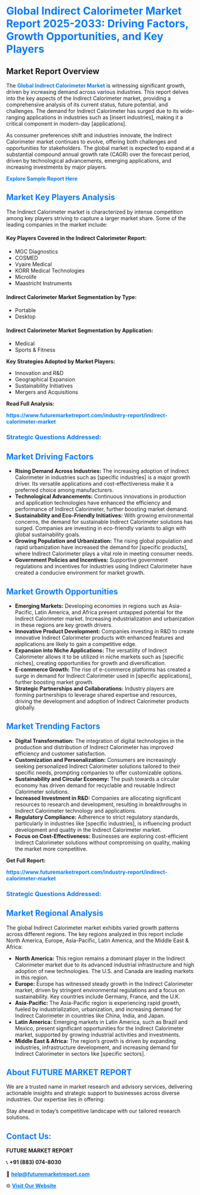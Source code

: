 <h1 style="color: #007BFF;">Global Indirect Calorimeter Market Report 2025-2033: Driving Factors, Growth Opportunities, and Key Players</h1>

<section id="overview">
<h2>Market Report Overview</h2>
<p>The <a href="https://www.futuremarketreport.com/industry-report/indirect-calorimeter-market" style="color: #007BFF; text-decoration: none;"><strong>Global Indirect Calorimeter Market</strong></a> is witnessing significant growth, driven by increasing demand across various industries. This report delves into the key aspects of the Indirect Calorimeter market, providing a comprehensive analysis of its current status, future potential, and challenges. The demand for Indirect Calorimeter has surged due to its wide-ranging applications in industries such as [insert industries], making it a critical component in modern-day [applications].</p>
<p>As consumer preferences shift and industries innovate, the Indirect Calorimeter market continues to evolve, offering both challenges and opportunities for stakeholders. The global market is expected to expand at a substantial compound annual growth rate (CAGR) over the forecast period, driven by technological advancements, emerging applications, and increasing investments by major players.</p>
</section>

<section id="overview">
<p><a href="https://www.futuremarketreport.com/request-sample/reportId=55157" style="color: #007BFF; text-decoration: none;"><strong>Explore Sample Report Here</strong></a></p>
</section>

<section id="key-players">
<h2 style="color: #007BFF;">Market Key Players Analysis</h2>
<p>The Indirect Calorimeter market is characterized by intense competition among key players striving to capture a larger market share. Some of the leading companies in the market include:</p>
<h4>Key Players Covered in the Indirect Calorimeter Report:</h4>
<ul><li>MGC Diagnostics</li><li>COSMED</li><li>Vyaire Medical</li><li>KORR Medical Technologies</li><li>Microlife</li><li>Maastricht Instruments</li></ul>
<h4>Indirect Calorimeter Market Segmentation by Type:</h4>
<ul><li>Portable</li><li>Desktop</li></ul>

<h4>Indirect Calorimeter Market Segmentation by Application:</h4>
<ul><li>Medical</li><li>Sports &amp; Fitness</li></ul>
<p><strong>Key Strategies Adopted by Market Players:</strong></p>
<ul>
<li>Innovation and R&D</li>
<li>Geographical Expansion</li>
<li>Sustainability Initiatives</li>
<li>Mergers and Acquisitions</li>
</ul>
</section>

<section>
<p><strong>Read Full Analysis: </strong></p><a href="https://www.futuremarketreport.com/industry-report/indirect-calorimeter-market" style="color: #007BFF; text-decoration: none;"><strong>https://www.futuremarketreport.com/industry-report/indirect-calorimeter-market</strong></a>
<h3 style="color: #007BFF;">Strategic Questions Addressed:</h3>
</section>

<section id="driving-factors">
<h2 style="color: #007BFF;">Market Driving Factors</h2>
<ul>
<li><strong>Rising Demand Across Industries:</strong> The increasing adoption of Indirect Calorimeter in industries such as [specific industries] is a major growth driver. Its versatile applications and cost-effectiveness make it a preferred choice among manufacturers.</li>
<li><strong>Technological Advancements:</strong> Continuous innovations in production and application technologies have enhanced the efficiency and performance of Indirect Calorimeter, further boosting market demand.</li>
<li><strong>Sustainability and Eco-Friendly Initiatives:</strong> With growing environmental concerns, the demand for sustainable Indirect Calorimeter solutions has surged. Companies are investing in eco-friendly variants to align with global sustainability goals.</li>
<li><strong>Growing Population and Urbanization:</strong> The rising global population and rapid urbanization have increased the demand for [specific products], where Indirect Calorimeter plays a vital role in meeting consumer needs.</li>
<li><strong>Government Policies and Incentives:</strong> Supportive government regulations and incentives for industries using Indirect Calorimeter have created a conducive environment for market growth.</li>
</ul>
</section>

<section id="growth-opportunities">
<h2 style="color: #007BFF;">Market Growth Opportunities</h2>
<ul>
<li><strong>Emerging Markets:</strong> Developing economies in regions such as Asia-Pacific, Latin America, and Africa present untapped potential for the Indirect Calorimeter market. Increasing industrialization and urbanization in these regions are key growth drivers.</li>
<li><strong>Innovative Product Development:</strong> Companies investing in R&D to create innovative Indirect Calorimeter products with enhanced features and applications are likely to gain a competitive edge.</li>
<li><strong>Expansion into Niche Applications:</strong> The versatility of Indirect Calorimeter allows it to be utilized in niche markets such as [specific niches], creating opportunities for growth and diversification.</li>
<li><strong>E-commerce Growth:</strong> The rise of e-commerce platforms has created a surge in demand for Indirect Calorimeter used in [specific applications], further boosting market growth.</li>
<li><strong>Strategic Partnerships and Collaborations:</strong> Industry players are forming partnerships to leverage shared expertise and resources, driving the development and adoption of Indirect Calorimeter products globally.</li>
</ul>
</section>

<section id="trending-factors">
<h2 style="color: #007BFF;">Market Trending Factors</h2>
<ul>
<li><strong>Digital Transformation:</strong> The integration of digital technologies in the production and distribution of Indirect Calorimeter has improved efficiency and customer satisfaction.</li>
<li><strong>Customization and Personalization:</strong> Consumers are increasingly seeking personalized Indirect Calorimeter solutions tailored to their specific needs, prompting companies to offer customizable options.</li>
<li><strong>Sustainability and Circular Economy:</strong> The push towards a circular economy has driven demand for recyclable and reusable Indirect Calorimeter solutions.</li>
<li><strong>Increased Investment in R&D:</strong> Companies are allocating significant resources to research and development, resulting in breakthroughs in Indirect Calorimeter technology and applications.</li>
<li><strong>Regulatory Compliance:</strong> Adherence to strict regulatory standards, particularly in industries like [specific industries], is influencing product development and quality in the Indirect Calorimeter market.</li>
<li><strong>Focus on Cost-Effectiveness:</strong> Businesses are exploring cost-efficient Indirect Calorimeter solutions without compromising on quality, making the market more competitive.</li>
</ul>
</section>

<section>
<p><strong>Get Full Report: </strong></p><a href="https://www.futuremarketreport.com/industry-report/indirect-calorimeter-market" style="color: #007BFF; text-decoration: none;"><strong>https://www.futuremarketreport.com/industry-report/indirect-calorimeter-market</strong></a>
<h3 style="color: #007BFF;">Strategic Questions Addressed:</h3>
</section>


<section id="regional-analysis">
<h2 style="color: #007BFF;">Market Regional Analysis</h2>
<p>The global Indirect Calorimeter market exhibits varied growth patterns across different regions. The key regions analyzed in this report include North America, Europe, Asia-Pacific, Latin America, and the Middle East & Africa:</p>
<ul>
<li><strong>North America:</strong> This region remains a dominant player in the Indirect Calorimeter market due to its advanced industrial infrastructure and high adoption of new technologies. The U.S. and Canada are leading markets in this region.</li>
<li><strong>Europe:</strong> Europe has witnessed steady growth in the Indirect Calorimeter market, driven by stringent environmental regulations and a focus on sustainability. Key countries include Germany, France, and the U.K.</li>
<li><strong>Asia-Pacific:</strong> The Asia-Pacific region is experiencing rapid growth, fueled by industrialization, urbanization, and increasing demand for Indirect Calorimeter in countries like China, India, and Japan.</li>
<li><strong>Latin America:</strong> Emerging markets in Latin America, such as Brazil and Mexico, present significant opportunities for the Indirect Calorimeter market, supported by growing industrial activities and investments.</li>
<li><strong>Middle East & Africa:</strong> The region’s growth is driven by expanding industries, infrastructure development, and increasing demand for Indirect Calorimeter in sectors like [specific sectors].</li>
</ul>
</section>

<footer>
<h2 style="color: #007BFF;">About FUTURE MARKET REPORT</h2>
<p>We are a trusted name in market research and advisory services, delivering actionable insights and strategic support to businesses across diverse industries. Our expertise lies in offering:</p>

<p>Stay ahead in today’s competitive landscape with our tailored research solutions.</p>

<h2 style="color: #007BFF;">Contact Us:</h2>
<p><strong>FUTURE MARKET REPORT</strong></p>
<p>📞 <strong>+91 (883) 074-8030</strong></p>
<p>📧 <strong><a href="mailto:help@futuremarketreport.com" style="color: #007BFF;">help@futuremarketreport.com</a></strong></p>
<p>🌐 <strong><a href="https://www.futuremarketreport.com/" style="color: #007BFF;">Visit Our Website</a></strong></p>
</footer>